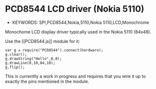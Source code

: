 <!--- Copyright (c) 2013 Gordon Williams, Pur3 Ltd. See the file LICENSE for copying permission. -->
PCD8544 LCD driver (Nokia 5110)
=======================

* KEYWORDS: SPI,PCD8544,Nokia,5110,Nokia 5110,LCD,Monochrome


Monochome LCD display driver typically used in the Nokia 5110 (84x48).

Use the [[PCD8544.js]] module for it:

```
var g = require("PCD8544").connect(hardware);
g.clear();
g.drawString("Hello",0,0);
g.drawLine(0,10,84,10);
g.flip();
```

This is currentlly a work in progress and requires that you wire it up to exactly the pins mentioned in the module.
